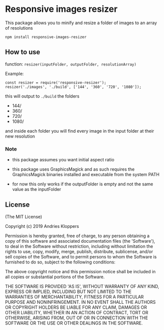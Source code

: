 # Responsive images resizer

This package allows you to minify and resize a folder of images to an array of resolutions

`npm install responsive-images-resizer`

## How to use

function: `resizer(inputFolder, outputFolder, resolutionArray)`

Example: <br />

```
const resizer = require('responsive-resizer');
resizer('./images', './build', ['144', '360', '720', '1080']);
```

this will output to `./build` the folders

- 144/
- 360/
- 720/
- 1080/

and inside each folder you will find every image in the input folder at their new resolution

### Note

- this package assumes you want initial aspect ratio

- this package uses GraphicsMagick and as such requires the GraphicsMagick binaries installed and executable from the system PATH

- for now this only works if the outputFolder is empty and not the same value as the inputFolder

## License

(The MIT License)

Copyright (c) 2019 Andries Kloppers

Permission is hereby granted, free of charge, to any person obtaining
a copy of this software and associated documentation files (the
'Software'), to deal in the Software without restriction, including
without limitation the rights to use, copy, modify, merge, publish,
distribute, sublicense, and/or sell copies of the Software, and to
permit persons to whom the Software is furnished to do so, subject to
the following conditions:

The above copyright notice and this permission notice shall be
included in all copies or substantial portions of the Software.

THE SOFTWARE IS PROVIDED 'AS IS', WITHOUT WARRANTY OF ANY KIND,
EXPRESS OR IMPLIED, INCLUDING BUT NOT LIMITED TO THE WARRANTIES OF
MERCHANTABILITY, FITNESS FOR A PARTICULAR PURPOSE AND NONINFRINGEMENT.
IN NO EVENT SHALL THE AUTHORS OR COPYRIGHT HOLDERS BE LIABLE FOR ANY
CLAIM, DAMAGES OR OTHER LIABILITY, WHETHER IN AN ACTION OF CONTRACT,
TORT OR OTHERWISE, ARISING FROM, OUT OF OR IN CONNECTION WITH THE
SOFTWARE OR THE USE OR OTHER DEALINGS IN THE SOFTWARE.
